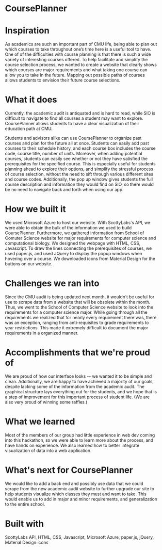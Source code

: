 # CoursePlanner

# Inspiration
As academics are such an important part of CMU life, being able to plan out which courses to take throughout one’s time here is a useful tool to have. One of of the difficulties with course planning is that there is such a wide variety of interesting courses offered. To help facilitate and simplify the course selection process, we wanted to create a website that clearly shows which courses are major requirements and what taking one course can allow you to take in the future. Mapping out possible paths of courses allows students to envision their future course selections. 

# What it does
Currently, the academic audit is antiquated and is hard to read, while SIO is difficult to navigate to find all courses a student may want to explore. CoursePlanner allows students to have a clear visualization of their education path at CMU. 

Students and advisors alike can use CoursePlanner to organize past courses and plan for the future all at once. Students can easily add past courses to their schedule history, and each course box includes the course code, course title, number of units. Moreover, when adding potential courses, students can easily see whether or not they have satisfied the prerequisites for the specified course. This is especially useful for students planning ahead to explore their options, and simplify the stressful process of course selection, without the need to sift through various different sites and course codes. Additionally, the pop up window gives students the full course description and information they would find on SIO, so there would be no need to navigate back and forth when using our app.

# How we built it 
We used Microsoft Azure to host our website. With ScottyLabs's API, we were able to obtain the bulk of the information we used to build CoursePlanner. Furthermore, we gathered information from School of Comuter Science website for major requirements for computer science and computational biology. We designed the webpage with HTML, CSS, Javascript. To draw the lines connecting the prerequisites of courses, we used paper.js, and used JQuery to display the popup windows when hovering over a course. We downloaded icons from Material Design for the buttons on our website.

# Challenges we ran into
Since the CMU audit is being updated next month, it wouldn't be useful for use to scrape data from a website that will be obsolete within the month. Thus, we went to the School of Computer Science website to look into the requirements for a computer science major. While going through all the requirements we realized that for nearly every requirement there was, there was an exception, ranging from anti-requisites to grade requirements to year restrictions. This made it extremely difficult to document the major requirements in a organized manner.

# Accomplishments that we're proud of
We are proud of how our interface looks -- we wanted it to be simple and clean. Additionally, we are happy to have achieved a majority of our goals, despite lacking some of the information from the academic audit. The graphical structure lays everything out for the students, and we hope that is a step of improvement for this important process of student life. (We are also very proud of winning some raffles.)

# What we learned
Most of the members of our group had little experience in web dev coming into this hackathon, so we were able to learn more about the process, and have hands on experience. We also learned how to better integrate visualization of data into a web application.

# What's next for CoursePlanner
We would like to add a back end and possibly use data that we could scrape from the new academic audit website to further upgrade our site to help students visualize which classes they must and want to take. This would enable us to add in major and minor requirements, and generalization to the entire school.

# Built with
ScottyLabs API, HTML, CSS, Javascript, Microsoft Azure, paper.js, jQuery, Material Design icons

